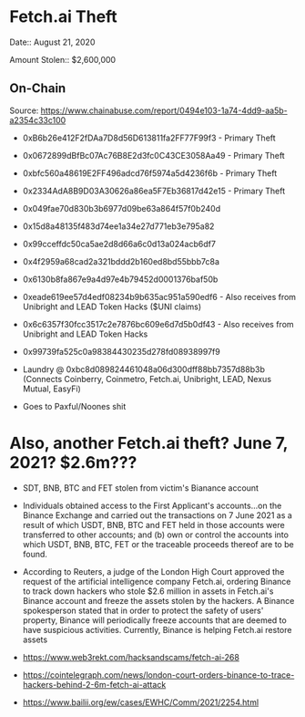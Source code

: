 # Fetch.ai Theft

Date:: August 21, 2020

Amount Stolen:: $2,600,000


## On-Chain

Source: https://www.chainabuse.com/report/0494e103-1a74-4dd9-aa5b-a2354c33c100

- 0xB6b26e412F2fDAa7D8d56D613811fa2FF77F99f3 - Primary Theft

- 0x0672899dBfBc07Ac76B8E2d3fc0C43CE3058Aa49 - Primary Theft

- 0xbfc560a48619E2FF496adcd76f5974a5d4236f6b - Primary Theft

- 0x2334AdA8B9D03A30626a86ea5F7Eb36817d42e15 - Primary Theft

- 0x049fae70d830b3b6977d09be63a864f57f0b240d

- 0x15d8a48135f483d74ee1a34e27d771eb3e795a82

- 0x99cceffdc50ca5ae2d8d66a6c0d13a024acb6df7

- 0x4f2959a68cad2a321bddd2b160ed8bd55bbb7c8a

- 0x6130b8fa867e9a4d97e4b79452d0001376baf50b

- 0xeade619ee57d4edf08234b9b635ac951a590edf6 - Also receives from Unibright and LEAD Token Hacks ($UNI claims)

- 0x6c6357f30fcc3517c2e7876bc609e6d7d5b0df43  - Also receives from Unibright and LEAD Token Hacks

- 0x99739fa525c0a98384430235d278fd08938997f9

- Laundry @ 0xbc8d089824461048a06d300dff88bb7357d88b3b (Connects Coinberry, Coinmetro, Fetch.ai, Unibright, LEAD, Nexus Mutual, EasyFi)

- Goes to Paxful/Noones shit


# Also, another Fetch.ai theft? June 7, 2021? $2.6m???

- SDT, BNB, BTC and FET stolen from victim's Bianance account

- Individuals obtained access to the First Applicant's accounts...on the Binance Exchange and carried out the transactions on 7 June 2021 as a result of which USDT, BNB, BTC and FET held in those accounts were transferred to other accounts; and (b) own or control the accounts into which USDT, BNB, BTC, FET or the traceable proceeds thereof are to be found.

- According to Reuters, a judge of the London High Court approved the request of the artificial intelligence company Fetch.ai, ordering Binance to track down hackers who stole $2.6 million in assets in Fetch.ai's Binance account and freeze the assets stolen by the hackers. A Binance spokesperson stated that in order to protect the safety of users' property, Binance will periodically freeze accounts that are deemed to have suspicious activities. Currently, Binance is helping Fetch.ai restore assets

- https://www.web3rekt.com/hacksandscams/fetch-ai-268

- https://cointelegraph.com/news/london-court-orders-binance-to-trace-hackers-behind-2-6m-fetch-ai-attack

- https://www.bailii.org/ew/cases/EWHC/Comm/2021/2254.html


